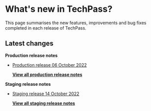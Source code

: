 # What's new in TechPass?

This page summarises the new features, improvements and bug fixes completed in each release of TechPass.

## Latest changes

**Production release notes**
- [Production release 06 October 2022](whats-new/production-release-notes?id=production-release-06-october-2022)


  [**View all production release notes**](/whats-new/production-release-notes)

**Staging release notes**
- [Staging release 14 October 2022](whats-new/staging-release-notes?id=staging-release-14-october-2022)


  [**View all staging release notes**](/whats-new/staging-release-notes)
